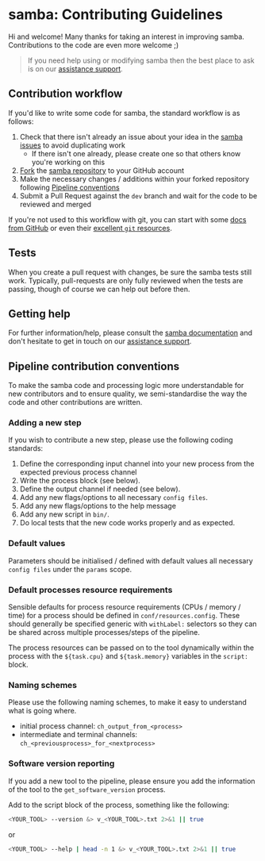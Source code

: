 # samba: Contributing Guidelines

Hi and welcome!
Many thanks for taking an interest in improving samba.
Contributions to the code are even more welcome ;)

> If you need help using or modifying samba then the best place to ask is on our [assistance support]().

## Contribution workflow

If you'd like to write some code for samba, the standard workflow is as follows:

1. Check that there isn't already an issue about your idea in the [samba issues](https://github.com/ifremer-bioinformatics/samba/issues) to avoid duplicating work
    * If there isn't one already, please create one so that others know you're working on this
2. [Fork](https://help.github.com/en/github/getting-started-with-github/fork-a-repo) the [samba repository](https://github.com/ifremer-bioinformatics/samba) to your GitHub account
3. Make the necessary changes / additions within your forked repository following [Pipeline conventions](#pipeline-contribution-conventions)
4. Submit a Pull Request against the `dev` branch and wait for the code to be reviewed and merged

If you're not used to this workflow with git, you can start with some [docs from GitHub](https://help.github.com/en/github/collaborating-with-issues-and-pull-requests) or even their [excellent `git` resources](https://try.github.io/).

## Tests

When you create a pull request with changes, be sure the samba tests still work.
Typically, pull-requests are only fully reviewed when the tests are passing,  though of course we can help out before then.

## Getting help

For further information/help, please consult the [samba documentation](https://github.com/ifremer-bioinformatics/samba/blob/master/docs/usage.md) and don't hesitate to get in touch on our [assistance support]().

## Pipeline contribution conventions

To make the samba code and processing logic more understandable for new contributors and to ensure quality, we semi-standardise the way the code and other contributions are written.

### Adding a new step

If you wish to contribute a new step, please use the following coding standards:

1. Define the corresponding input channel into your new process from the expected previous process channel
2. Write the process block (see below).
3. Define the output channel if needed (see below).
4. Add any new flags/options to all necessary `config files`.
5. Add any new flags/options to the help message
6. Add any new script in `bin/`.
7. Do local tests that the new code works properly and as expected.

### Default values

Parameters should be initialised / defined with default values all necessary `config files` under the `params` scope.

### Default processes resource requirements

Sensible defaults for process resource requirements (CPUs / memory / time) for a process should be defined in `conf/resources.config`. These should generally be specified generic with `withLabel:` selectors so they can be shared across multiple processes/steps of the pipeline. 

The process resources can be passed on to the tool dynamically within the process with the `${task.cpu}` and `${task.memory}` variables in the `script:` block.

### Naming schemes

Please use the following naming schemes, to make it easy to understand what is going where.

* initial process channel: `ch_output_from_<process>`
* intermediate and terminal channels: `ch_<previousprocess>_for_<nextprocess>`

### Software version reporting

If you add a new tool to the pipeline, please ensure you add the information of the tool to the `get_software_version` process.

Add to the script block of the process, something like the following:

```bash
<YOUR_TOOL> --version &> v_<YOUR_TOOL>.txt 2>&1 || true
```

or

```bash
<YOUR_TOOL> --help | head -n 1 &> v_<YOUR_TOOL>.txt 2>&1 || true
```
